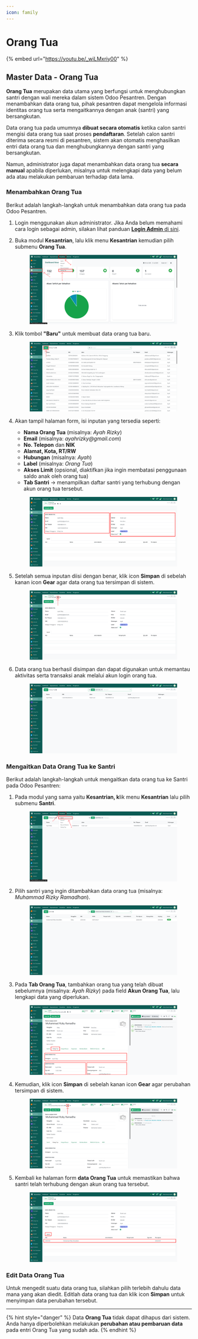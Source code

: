 ```yaml
---
icon: family
---
```


# Orang Tua

{% embed url="https://youtu.be/_wiLMxriy00" %}

## Master Data - Orang Tua

**Orang Tua** merupakan data utama yang berfungsi untuk menghubungkan santri dengan wali mereka dalam sistem Odoo Pesantren. Dengan menambahkan data orang tua, pihak pesantren dapat mengelola informasi identitas orang tua serta mengaitkannya dengan anak (santri) yang bersangkutan.

Data orang tua pada umumnya **dibuat secara otomatis** ketika calon santri mengisi data orang tua saat proses **pendaftaran**. Setelah calon santri diterima secara resmi di pesantren, sistem akan otomatis menghasilkan entri data orang tua dan menghubungkannya dengan santri yang bersangkutan.

Namun, administrator juga dapat menambahkan data orang tua **secara manual** apabila diperlukan, misalnya untuk melengkapi data yang belum ada atau melakukan pembaruan terhadap data lama.

### Menambahkan Orang Tua

Berikut adalah langkah-langkah untuk menambahkan data orang tua pada Odoo Pesantren.

1. Login menggunakan akun administrator. Jika Anda belum memahami cara login sebagai admin, silakan lihat panduan [**Login Admin** di sini](../../panduan-login/login-admin.md).
2.  Buka modul **Kesantrian**, lalu klik menu **Kesantrian** kemudian pilih submenu **Orang Tua**.

    <figure><img src="../../.gitbook/assets/images-128.png" alt=""><figcaption></figcaption></figure>


3.  Klik tombol **"Baru"** untuk membuat data orang tua baru.

    <figure><img src="../../.gitbook/assets/images-129.png" alt=""><figcaption></figcaption></figure>


4.  Akan tampil halaman form, isi inputan yang tersedia seperti:

    * **Nama Orang Tua** (misalnya: _Ayah Rizky_)
    * **Email** (misalnya: _ayahrizky@gmail.com_)
    * **No. Telepon** dan **NIK**
    * **Alamat, Kota, RT/RW**
    * **Hubungan** (misalnya: _Ayah_)
    * **Label** (misalnya: _Orang Tua_)
    * **Akses Limit** (opsional, diaktifkan jika ingin membatasi penggunaan saldo anak oleh orang tua)
    * **Tab Santri** → menampilkan daftar santri yang terhubung dengan akun orang tua tersebut.

    <figure><img src="../../.gitbook/assets/images-130.png" alt=""><figcaption></figcaption></figure>


5.  Setelah semua inputan diisi dengan benar, klik icon **Simpan** di sebelah kanan icon **Gear** agar data orang tua tersimpan di sistem.

    <figure><img src="../../.gitbook/assets/images-131.png" alt=""><figcaption></figcaption></figure>


6.  Data orang tua berhasil disimpan dan dapat digunakan untuk memantau aktivitas serta transaksi anak melalui akun login orang tua.

    <figure><img src="../../.gitbook/assets/images-132.png" alt=""><figcaption></figcaption></figure>

### Mengaitkan Data Orang Tua ke Santri

Berikut adalah langkah-langkah untuk mengaitkan data orang tua ke Santri pada Odoo Pesantren:

1.  Pada modul yang sama yaitu **Kesantrian, k**lik menu **Kesantrian** lalu pilih submenu **Santri**.

    <figure><img src="../../.gitbook/assets/images-133.png" alt=""><figcaption></figcaption></figure>


2.  Pilih santri yang ingin ditambahkan data orang tua (misalnya: _Muhammad Rizky Ramadhan_).

    <figure><img src="../../.gitbook/assets/images-134.png" alt=""><figcaption></figcaption></figure>


3.  Pada **Tab Orang Tua**, tambahkan orang tua yang telah dibuat sebelumnya (misalnya: _Ayah Rizky_) pada field **Akun Orang Tua**, lalu lengkapi data yang diperlukan.

    <figure><img src="../../.gitbook/assets/images-135.png" alt=""><figcaption></figcaption></figure>


4.  Kemudian, klik icon **Simpan** di sebelah kanan icon **Gear** agar perubahan tersimpan di sistem.

    <figure><img src="../../.gitbook/assets/images-136.png" alt=""><figcaption></figcaption></figure>


5.  Kembali ke halaman form **data Orang Tua** untuk memastikan bahwa santri telah terhubung dengan akun orang tua tersebut.

    <figure><img src="../../.gitbook/assets/images-137.png" alt=""><figcaption></figcaption></figure>

### Edit Data Orang Tua

Untuk mengedit suatu data orang tua, silahkan pilih terlebih dahulu data mana yang akan diedit. Editlah data orang tua dan klik icon **Simpan** untuk menyimpan data perubahan tersebut.

***

{% hint style="danger" %}
Data **Orang Tua** tidak dapat dihapus dari sistem. Anda hanya diperbolehkan melakukan **perubahan atau pembaruan data** pada entri Orang Tua yang sudah ada.
{% endhint %}
